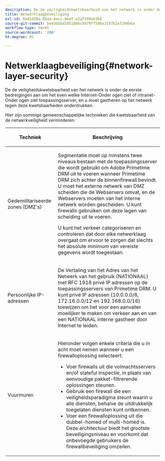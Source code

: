 ```yaml
---
description: De de veiligheidskwetsbaarheid van het netwerk is onder de eerste bedreigingen aan om het even welke Internet-Onder ogen ziet of intranet-Onder ogen ziet toepassingsserver, en u moet gastheren op het netwerk tegen deze kwetsbaarheden onderdrukken.
title: Netwerklaagbeveiliging
exl-id: 0a45d18a-66aa-4ecc-8eaf-e2af599eb3b8
source-git-commit: be43bbbd1051886c8979ff590a3197b2a7249b6a
workflow-type: tm+mt
source-wordcount: '280'
ht-degree: 0%

---
```


# Netwerklaagbeveiliging{#network-layer-security}

De de veiligheidskwetsbaarheid van het netwerk is onder de eerste bedreigingen aan om het even welke Internet-Onder ogen ziet of intranet-Onder ogen ziet toepassingsserver, en u moet gastheren op het netwerk tegen deze kwetsbaarheden onderdrukken.

Hier zijn sommige gemeenschappelijke technieken die kwetsbaarheid van de netwerkveiligheid verminderen:

<table frame="all" colsep="1" rowsep="1" class="+ topic/table adobe-d/table " id="table_djf_lhz_n4"> 
 <thead class="- topic/thead "> 
  <tr rowsep="1" class="- topic/row "> 
   <th colname="1" class="- topic/entry entry"> <p class="- topic/p ">Techniek </p> </th> 
   <th colname="2" class="- topic/entry entry"> <p class="- topic/p ">Beschrijving </p> </th> 
  </tr> 
 </thead>
 <tbody class="- topic/tbody "> 
  <tr rowsep="1" class="- topic/row "> 
   <td colname="1" class="- topic/entry "> <p class="- topic/p ">Gedemilitariseerde zones (DMZ's) </p> </td> 
   <td colname="2" class="- topic/entry "> <p class="- topic/p ">Segmentatie moet op minstens twee niveaus bestaan met de toepassingsserver die wordt gebruikt om Adobe Primetime DRM uit te voeren wanneer Primetime DRM zich achter de binnenfirewall bevindt. U moet het externe netwerk van DMZ scheiden die de Webservers omvat, en de Webservers moeten van het interne netwerk worden gescheiden. U kunt firewalls gebruiken om deze lagen van scheiding uit te voeren. </p> <p>U kunt het verkeer categoriseren en controleren dat door elke netwerklaag overgaat om ervoor te zorgen dat slechts het absolute minimum van vereiste gegevens wordt toegestaan. </p> </td> 
  </tr> 
  <tr rowsep="1" class="- topic/row "> 
   <td colname="1" class="- topic/entry "> <p class="- topic/p ">Persoonlijke IP-adressen </p> </td> 
   <td colname="2" class="- topic/entry "> <p class="- topic/p ">De Vertaling van het Adres van het Netwerk van het gebruik (NATIONAAL) met RFC 1918 privé IP adressen op de toepassingsservers van Primetime DRM. U kunt privé IP adressen (10.0.0.0/8, 172.16.0.0/12 en 192.168.0.0/16) toewijzen om het voor een aanvaller moeilijker te maken om verkeer aan en van een NATIONAAL interne gastheer door Internet te leiden. </p> </td> 
  </tr> 
  <tr rowsep="0" class="- topic/row "> 
   <td colname="1" class="- topic/entry "> <p class="- topic/p ">Vuurmuren </p> </td> 
   <td colname="2" class="- topic/entry "> <p class="- topic/p ">Hieronder volgen enkele criteria die u in acht moet nemen wanneer u een firewalloplossing selecteert: </p> <p class="- topic/p "> 
     <ul class="- topic/ul " id="ul_wjf_lhz_n4"> 
      <li class="- topic/li " id="li_A620D0B635384590BA7804F9720D04D0">Voer firewalls uit die volmachtsservers en/of stateful inspectie, in plaats van eenvoudige pakket-filtrerende oplossingen steunen. </li> 
      <li class="- topic/li " id="li_3E4F814A30C047539185C23F4F57C282">Gebruik een firewall die een veiligheidsparadigma steunt waarin u alle diensten, behalve de uitdrukkelijk toegelaten diensten kunt ontkennen. </li> 
      <li class="- topic/li " id="li_96160B3F14C4425397F017AF93FABE32">Voer een firewalloplossing uit die dubbel-homed of multi-homed is. Deze architectuur biedt het grootste beveiligingsniveau en voorkomt dat onbevoegde gebruikers de firewallbeveiliging omzeilen. </li> 
     </ul> </p> </td> 
  </tr> 
 </tbody> 
</table>
